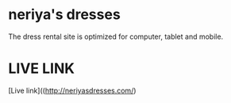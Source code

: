 # neriya's dresses

The dress rental site is optimized for computer, tablet and mobile.


# LIVE LINK

[Live link]((http://neriyasdresses.com/)

